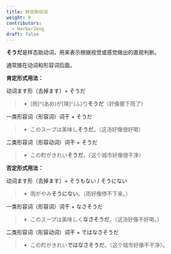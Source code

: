 ```yaml
---
title: 样态助动词
weight: 0
contributors:
  - HarborZeng
draft: false
---
```

**そうだ**是样态助动词，用来表示根据视觉或感觉做出的直观判断。

通常接在动词和形容词后面。

**肯定形式用法：**

动词ます形（去掉ます）+ そうだ

> - [雨]^(あめ)が[降]^(ふ)り**そうだ**（好像要下雨了）

一类形容词（形容词）词干 + そうだ

> - このスープは美味し**そうだ**。（这汤好像很好喝）

二类形容词（形容动词）词干 + そうだ

> - この町がきれい**そうだ**。（这个城市好像很干净）

**否定形式用法：**

动词ます形（去掉ます）+ そうもない / そうにない

> - 雨がやみ**そうにない**。（雨好像停不下来。）

一类形容词（形容词）词干 + なさそうだ

> - このスープは美味しく**なさそうだ**。（这汤好像不好喝。）

二类形容词（形容动词）词干 + ではなさそうだ

> - この町がきれい**ではなさそうだ**。（这个城市好像不干净）。